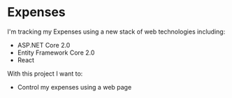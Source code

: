 
# Expenses

I'm tracking my Expenses using a new stack of web technologies including:

- ASP.NET Core 2.0
- Entity Framework Core 2.0
- React

With this project I want to:
 - Control my expenses using a web page

